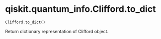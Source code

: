 # qiskit.quantum\_info.Clifford.to\_dict

`Clifford.to_dict()`

Return dictionary representation of Clifford object.
